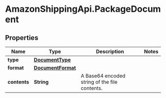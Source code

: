 # AmazonShippingApi.PackageDocument

## Properties

Name | Type | Description | Notes
------------ | ------------- | ------------- | -------------
**type** | [**DocumentType**](DocumentType.md) |  | 
**format** | [**DocumentFormat**](DocumentFormat.md) |  | 
**contents** | **String** | A Base64 encoded string of the file contents. | 


